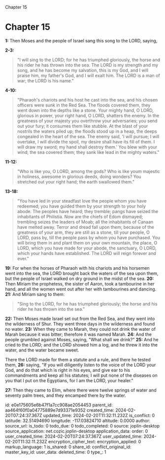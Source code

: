 Chapter 15

# Chapter 15

**1:** Then Moses and the people of Israel sang this song to the LORD, saying,

**2-3:** 
 > "I will sing to the LORD; for he has triumphed gloriously,
 > the horse and his rider he has thrown into the sea.
 > The LORD is my strength and my song,
 > and he has become my salvation,
 > this is my God, and I will praise him,
 > my father's God, and I will exalt him.
 > The LORD is a man of war;
 > the LORD is his name."

**4-10:**
> "Pharaoh's chariots and his host he cast into the sea,
> and his chosen officers were sunk in the Red Sea.
> The floods covered them,
> they went down into the depths like a stone.
> Your mighty hand, O LORD, glorious in power,
> your right hand, O LORD, shatters the enemy.
> In the greatness of your majesty you overthrow your adversaries;
> you send out your fury; it consumes them like stubble.
> At the blast of your nostrils the waters piled up;
> the floods stood up in a heap,
> the deeps congealed in the heart of the sea.
> The enemy said, 'I will pursue; I will overtake,
> I will divide the spoil, my desire shall have its fill of them.
> I will draw my sword; my hand shall destroy them.'
> You blew with your wind; the sea covered them;
> they sank like lead in the mighty waters."

**11-12:**
> "Who is like you, O LORD, among the gods?
> Who is like youm majestic in holiness,
> awesome in glorious deeds, doing wonders?
> You stretched out your right hand;
> the earth swallowed them."

**13-18:**
> "You have led in your steadfast love the people whom you have redeemed;
> you have guided them by your strength to your holy abode.
> The peoples have heard; they tremble;
> pangs have seized the inhabitants of Philistia.
> Now are the chiefs of Edom dismayed;
> trembling seizes the leaders of Moab;
> all the inhabitants of Canaan have melted away.
> Terror and dread fall upon them;
> because of the greatness of your arm, they are still as a stone,
> till your people, O LORD, pass by,
> till the people pass by whom you have purchased.
> You will bring them in and plant them on your own mountain,
> the place, O LORD, which you have made for your abode,
> the sanctuary, O LORD, which your hands have established.
> The LORD will reign forever and ever."

**19:** For when the horses of Pharaoh with his chariots and his horsemen went into the sea, the LORD brought back the waters of the sea upon them, but the people of Israel walked on dry ground in the midst of the sea.
**20:** Then Miriam the prophetess, the sister of Aaron, took a tambourine in her hand, and all the women went out after her with tambourines and dancing.
**21:** And Miriam sang to them:
> "Sing to the LORD, for he has triumphed gloriously;
> the horse and his rider he has thrown into the sea."

**22:** Then Moses made Israel set out from the Red Sea, and they went into the wilderness of Shur. They went three days in the wilderness and found no water.
**23:** When they came to Marah, they could not drink the water of Marah because it was bitter; therefore it was named Marah.
**24:** And the people grumbled against Moses, saying, "What shall we drink?"
**25:** And he cried to the LORD; and the LORD showed him a log, and he threw it into the water, and the water became sweet.

There the LORD made for them a statute and a rule, and there he tested them,
**26:** saying, "If you will diligently listen to the voice of the LORD your God, and do that which is right in his eyes, and give ear to his commandments and keep all his statutes; I will put none of the diseases on you that I put on the Egyptians, for I am the LORD, your healer."

**27:** Then they came to Elim, where there were twelve springs of water and seventy palm trees, and they encamped there by the water.


id: e0e175605e6b47f1a7cc908ae2054453
parent_id: aa464f60f0a04775889e7d93371e9352
created_time: 2024-02-20T07:24:37.367Z
updated_time: 2024-02-20T11:32:11.232Z
is_conflict: 0
latitude: 32.51494690
longitude: -117.03824710
altitude: 0.0000
author: 
source_url: 
is_todo: 0
todo_due: 0
todo_completed: 0
source: joplin-desktop
source_application: net.cozic.joplin-desktop
application_data: 
order: 0
user_created_time: 2024-02-20T07:24:37.367Z
user_updated_time: 2024-02-20T11:32:11.232Z
encryption_cipher_text: 
encryption_applied: 0
markup_language: 1
is_shared: 0
share_id: 
conflict_original_id: 
master_key_id: 
user_data: 
deleted_time: 0
type_: 1
